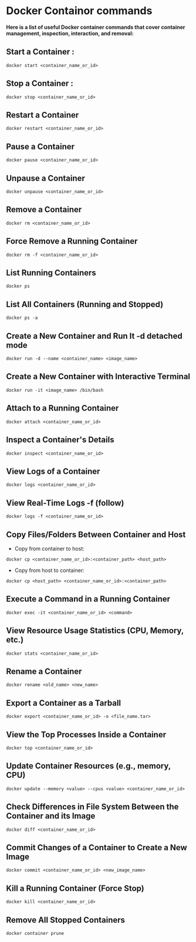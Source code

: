 # Docker Containor commands
__Here is a list of useful Docker container commands that cover container management, inspection, interaction, and removal:__

## Start a Container :

```
docker start <container_name_or_id>
```

## Stop a Container :

```
docker stop <container_name_or_id>

```
## Restart a Container

```
docker restart <container_name_or_id>
```

## Pause a Container
```
docker pause <container_name_or_id>

```

## Unpause a Container

```
docker unpause <container_name_or_id>
```

## Remove a Container

```
docker rm <container_name_or_id>
```

## Force Remove a Running Container

```
docker rm -f <container_name_or_id>
```
## List Running Containers
```
docker ps
```

## List All Containers (Running and Stopped)

```
docker ps -a
```


## Create a New Container and Run It  -d detached mode

```
docker run -d --name <container_name> <image_name>
```


## Create a New Container with Interactive Terminal

```
docker run -it <image_name> /bin/bash
```
## Attach to a Running Container

```
docker attach <container_name_or_id>

```

## Inspect a Container's Details

```
docker inspect <container_name_or_id>
```

## View Logs of a Container

```
docker logs <container_name_or_id>
```

##  View Real-Time Logs  -f (follow)

```
docker logs -f <container_name_or_id>
```

## Copy Files/Folders Between Container and Host

- Copy from container to host:

```
docker cp <container_name_or_id>:<container_path> <host_path>
```

- Copy from host to container:

```
docker cp <host_path> <container_name_or_id>:<container_path>
```

## Execute a Command in a Running Container

```
docker exec -it <container_name_or_id> <command>
```

## View Resource Usage Statistics (CPU, Memory, etc.)

```
docker stats <container_name_or_id>

```

##  Rename a Container

```
docker rename <old_name> <new_name>
```

## Export a Container as a Tarball

```
docker export <container_name_or_id> -o <file_name.tar>
```

## View the Top Processes Inside a Container

```
docker top <container_name_or_id>
```

## Update Container Resources (e.g., memory, CPU)

```
docker update --memory <value> --cpus <value> <container_name_or_id>
```

## Check Differences in File System Between the Container and its Image

```
docker diff <container_name_or_id>
```

## Commit Changes of a Container to Create a New Image

```
docker commit <container_name_or_id> <new_image_name>

```
## Kill a Running Container (Force Stop)

```
docker kill <container_name_or_id>
```

## Remove All Stopped Containers
```
docker container prune
```



